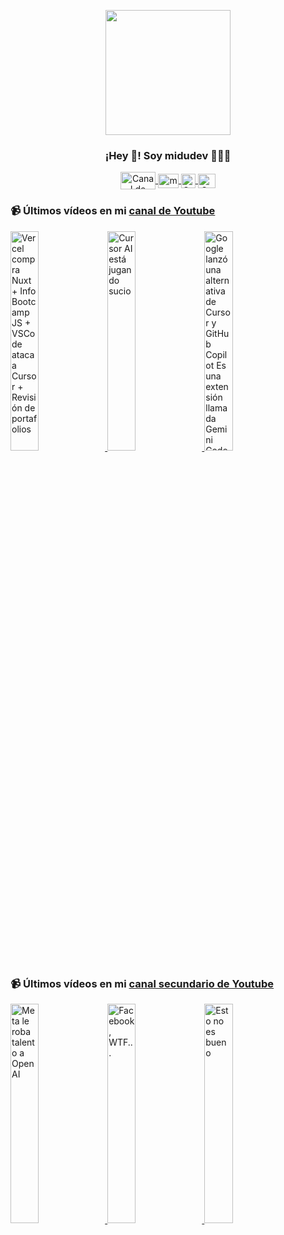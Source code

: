 <p align="center" width="300">
   <img align="center" width="200" src="https://user-images.githubusercontent.com/1561955/106762302-fda9de00-6635-11eb-99be-3ef744e60c0e.png" />
   <h3 align="center">¡Hey 👋! Soy midudev 👨🏻‍💻</h3>
</p>

<p align="center">
   <a href="https://twitch.tv/midudev" target="blank">
    <img align="center" src="https://upload.wikimedia.org/wikipedia/commons/c/ce/Twitch_logo_2019.svg" alt="Canal de Twitch de midudev" height="28px" width="56px" />
  </a>
  <span style="width: 8px;"> </span>
   <a href="https://youtube.com/midudev" target="blank">
    <img align="center" src="https://upload.wikimedia.org/wikipedia/commons/0/09/YouTube_full-color_icon_%282017%29.svg" alt="midudev" height="23px" width="33px" />
  </a>
  <span style="width: 8px;"> </span>
  <a href="https://instagram.com/midu.dev" target="blank">
    <img align="center" src="https://upload.wikimedia.org/wikipedia/commons/e/e7/Instagram_logo_2016.svg" alt="Canal de Instagram de midu.dev" height="23px" width="23px" />
  </a>
  <span style="width: 8px;"> </span>
  <a href="https://twitter.com/midudev" target="blank">
    <img align="center" src="https://upload.wikimedia.org/wikipedia/commons/thumb/6/6f/Logo_of_Twitter.svg/2491px-Logo_of_Twitter.svg.png" alt="Canal de Twitter de midudev" height="23px" width="28px" />
  </a>
</p>

### 📹 Últimos vídeos en mi [canal de Youtube](https://youtube.com/midudev?sub_confirmation=1)

<a href='https://youtu.be/Xkei4NtEZAM' target='_blank'>
  <img width='30%' src='https://img.youtube.com/vi/Xkei4NtEZAM/mqdefault.jpg' alt='Vercel compra Nuxt + Info Bootcamp JS + VSCode ataca a Cursor + Revisión de portafolios' />
</a>
<a href='https://youtu.be/as9N6_b732I' target='_blank'>
  <img width='30%' src='https://img.youtube.com/vi/as9N6_b732I/mqdefault.jpg' alt='Cursor AI está jugando sucio' />
</a>
<a href='https://youtu.be/5ZqDDCMp2Rk' target='_blank'>
  <img width='30%' src='https://img.youtube.com/vi/5ZqDDCMp2Rk/mqdefault.jpg' alt='Google lanzó una alternativa de Cursor y GitHub Copilot Es una extensión llamada Gemini Code Assist:' />
</a>

### 📹 Últimos vídeos en mi [canal secundario de Youtube](https://youtube.com/midulive?sub_confirmation=1)

<a href='https://youtu.be/PZQo4m5OAwg' target='_blank'>
  <img width='30%' src='https://img.youtube.com/vi/PZQo4m5OAwg/mqdefault.jpg' alt='Meta le roba talento a OpenAI' />
</a>
<a href='https://youtu.be/kQPu_k7ae0I' target='_blank'>
  <img width='30%' src='https://img.youtube.com/vi/kQPu_k7ae0I/mqdefault.jpg' alt='Facebook, WTF...' />
</a>
<a href='https://youtu.be/Kbsk5zDkH0Y' target='_blank'>
  <img width='30%' src='https://img.youtube.com/vi/Kbsk5zDkH0Y/mqdefault.jpg' alt='Esto no es bueno' />
</a>